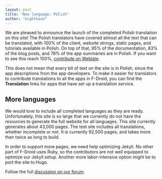 ```yaml
---
layout: post
title: "New language: Polish"
author: "eighthave"
---
```


We are pleased to announce the launch of the completed Polish
translation on this site!  The Polish translators have covered almost
all the text that can be translated, with 100% of the client, website
strings, static pages, and tutorials available in Polish. On top of
that, 95% of the documentation, 83% of the blog posts, and 78% of the
app summaries are in Polish.  If you want to see this reach 100%,
[contribute on Weblate](https://hosted.weblate.org/projects/f-droid/website/pl/).

This does not mean that every bit of text on the site is in Polish,
since the app descriptions from the app developers.  To make it easier
for translators to contribute translations to all the apps in F-Droid,
you can find the __Translation__ links for apps that have set up a
translation service.

## More languages

We would love to include all completed languages as they are ready.
Unfortunately, this site is so large that we currently do not have the
resources to generate the full website for all languages.  This site
currently generates about 43,000 pages.  The test site includes all
translations, whether incomplete or not.  It is currently 92,500
pages, and takes more than twice as long to build.

In order to support more pages, we need help optimizing Jekyll.  No
other part of F-Droid uses Ruby, so the contributors are not well
equipped to optimize our Jekyll setup.  Another more labor-intensive
option might be to port the site to Hugo.

Follow the full [discussion on our forum](https://forum.f-droid.org/t/next-language-s-to-launch-on-f-droid-org).
